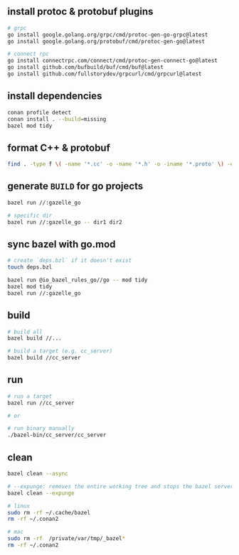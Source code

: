 ## install protoc & protobuf plugins

```bash
# grpc
go install google.golang.org/grpc/cmd/protoc-gen-go-grpc@latest
go install google.golang.org/protobuf/cmd/protoc-gen-go@latest

# connect rpc
go install connectrpc.com/connect/cmd/protoc-gen-connect-go@latest
go install github.com/bufbuild/buf/cmd/buf@latest
go install github.com/fullstorydev/grpcurl/cmd/grpcurl@latest
```

## install dependencies

```bash
conan profile detect
conan install . --build=missing
bazel mod tidy
```

## format C++ & protobuf

```bash
find . -type f \( -name '*.cc' -o -name '*.h' -o -iname '*.proto' \) -exec clang-format -i {} +
```

## generate `BUILD` for go projects

```bash
bazel run //:gazelle_go

# specific dir
bazel run //:gazelle_go -- dir1 dir2
```

## sync bazel with go.mod

```bash
# create `deps.bzl` if it doesn't exist
touch deps.bzl

bazel run @io_bazel_rules_go//go -- mod tidy
bazel mod tidy
bazel run //:gazelle_go
```

## build

```bash
# build all
bazel build //...

# build a target (e.g. cc_server)
bazel build //cc_server
```

## run

```bash
# run a target
bazel run //cc_server

# or

# run binary manually
./bazel-bin/cc_server/cc_server
```

## clean

```bash
bazel clean --async

# --expunge: removes the entire working tree and stops the bazel server
bazel clean --expunge

# linux
sudo rm -rf ~/.cache/bazel
rm -rf ~/.conan2

# mac
sudo rm -rf  /private/var/tmp/_bazel*
rm -rf ~/.conan2
```
